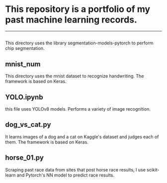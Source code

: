 # This repository is a portfolio of my past machine learning records.

---
##
This directory uses the library segmentation-models-pytorch to perform chip segmentation.

## mnist_num
This directory uses the mnist dataset to recognize handwriting. The framework is based on Keras.


## YOLO.ipynb
this file uses YOLOv8 models. Performs a variety of image recognition.


## dog_vs_cat.py
It learns images of a dog and a cat on Kaggle's dataset and judges each of them. The framework is based on Keras.


## horse_01.py
Scraping past race data from sites that post horse race results, I use scikit-learn and Pytorch's NN model to predict race results.